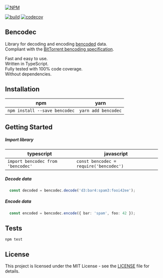 
[![NPM](https://nodei.co/npm/bencodec.png)](https://npmjs.org/package/bencodec)

[![build](https://circleci.com/gh/IvanSolomakhin/bencodec.svg?style=shield)](https://app.circleci.com/pipelines/github/IvanSolomakhin/bencodec)
[![codecov](https://codecov.io/gh/IvanSolomakhin/bencodec/branch/master/graph/badge.svg)](https://codecov.io/gh/IvanSolomakhin/bencodec)

## Bencodec
  Library for decoding and encoding [bencoded](https://en.wikipedia.org/wiki/Bencode) data.  
  Compliant with the [BitTorrent bencoding specification](https://wiki.theory.org/index.php/BitTorrentSpecification#Bencoding).

  Fast and easy to use.  
  Written in TypeScript.  
  Fully tested with 100% code coverage.  
  Without dependencies.  
  
  
## Installation
| npm | yarn |
|---|---|
| `npm install --save bencodec` | `yarn add bencodec` |

## Getting Started

##### Import library
| typescript | javascript |
|---|---|
| ` import bencodec from 'bencodec' ` | ` const bencodec = require('bencodec') `|

##### Decode data
```typescript
  const decoded = bencodec.decode('d3:bar4:spam3:fooi42ee');
  ```

##### Encode data
```typescript
  const encoded = bencodec.encode({ bar: 'spam', foo: 42 });
```
  
## Tests
  ```
  npm test
  ```

## License
This project is licensed under the MIT License - see the [LICENSE](LICENSE) file for details.

